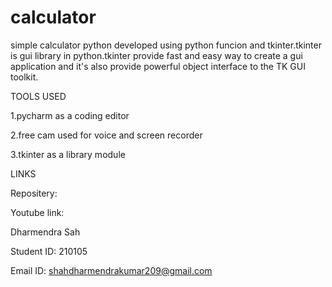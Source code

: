 # calculator



simple calculator python developed using python funcion and tkinter.tkinter is gui library in python.tkinter provide fast and easy way to create a gui application
and it's also provide powerful object interface to the TK GUI toolkit.



TOOLS USED


1.pycharm as a coding editor



2.free cam used for voice and screen recorder



3.tkinter as a library module


LINKS

Repositery:



Youtube link:




Dharmendra Sah





Student ID: 210105





Email ID: shahdharmendrakumar209@gmail.com
